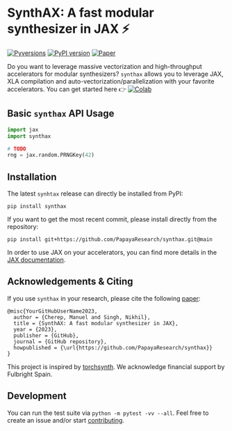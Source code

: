# SynthAX: A fast modular synthesizer in JAX ⚡️
[![Pyversions](https://img.shields.io/pypi/pyversions/synthax.svg?style=flat-square)](https://pypi.python.org/pypi/synthax)
[![PyPI version](https://badge.fury.io/py/synthax.svg)](https://badge.fury.io/py/synthax)
[![Paper](http://img.shields.io/badge/paper-arxiv.2212.04180-B31B1B.svg)]()

Do you want to leverage massive vectorization and high-throughput accelerators for modular synthesizers? `synthax` allows you to leverage JAX, XLA compilation and auto-vectorization/parallelization with your favorite accelerators. You can get started here 👉 [![Colab](https://colab.research.google.com/assets/colab-badge.svg)]()

## Basic `synthax` API Usage

```python
import jax
import synthax

# TODO
rng = jax.random.PRNGKey(42)
```

## Installation

The latest `synhtax` release can directly be installed from PyPI:

```
pip install synthax
```

If you want to get the most recent commit, please install directly from the repository:

```
pip install git+https://github.com/PapayaResearch/synthax.git@main
```

In order to use JAX on your accelerators, you can find more details in the [JAX documentation](https://github.com/google/jax#installation).

## Acknowledgements & Citing

If you use `synthax` in your research, please cite the following [paper](https://arxiv.org/abs/2212.04180):

```
@misc{YourGitHubUserName2023,
  author = {Cherep, Manuel and Singh, Nikhil},
  title = {SynthAX: A fast modular synthesizer in JAX},
  year = {2023},
  publisher = {GitHub},
  journal = {GitHub repository},
  howpublished = {\url{https://github.com/PapayaResearch/synthax}}
}
```

This project is inspired by [torchsynth](https://github.com/torchsynth/torchsynth). We acknowledge financial support by Fulbright Spain.

## Development

You can run the test suite via `python -m pytest -vv --all`. Feel free to create an issue and/or start [contributing](CONTRIBUTING.md).
